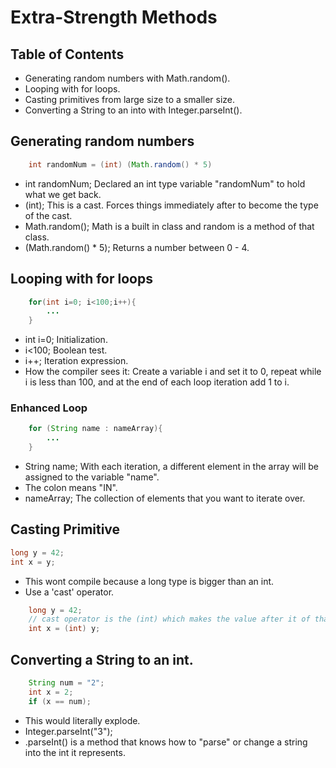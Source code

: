 # Extra-Strength Methods

## Table of Contents
- Generating random numbers with Math.random().
- Looping with for loops.
- Casting primitives from large size to a smaller size.
- Converting a String to an into with Integer.parseInt().

## Generating random numbers
```java
    int randomNum = (int) (Math.random() * 5)
```
- int randomNum; Declared an int type variable "randomNum" to hold what we get back.
- (int); This is a cast. Forces things  immediately after to become the type of the cast.
- Math.random(); Math is a built in class and random is a method of that class.
- (Math.random() * 5); Returns a number between 0 - 4.

## Looping with for loops
```java
    for(int i=0; i<100;i++){
        ...
    }
```
- int i=0; Initialization.
- i<100; Boolean test.
- i++; Iteration expression.
- How the compiler sees it: Create a variable i and set it to 0, repeat while i is less than 100, and at the end of each loop iteration add 1 to i.

### Enhanced Loop
```java
    for (String name : nameArray){
        ...
    }
```
- String name; With each iteration, a different element in the array will be assigned to the variable "name".
- The colon means "IN".
- nameArray; The collection of elements that you want to iterate over.

## Casting Primitive
```java
long y = 42;
int x = y;
```
- This wont compile because a long type is bigger than an int.
- Use a 'cast' operator.
```java
    long y = 42;
    // cast operator is the (int) which makes the value after it of that type.
    int x = (int) y;
```

## Converting a String to an int.
```java
    String num = "2";
    int x = 2;
    if (x == num);
```
- This would literally explode.
- Integer.parseInt("3");
- .parseInt() is a method that knows how to "parse" or change a string into the int it represents.